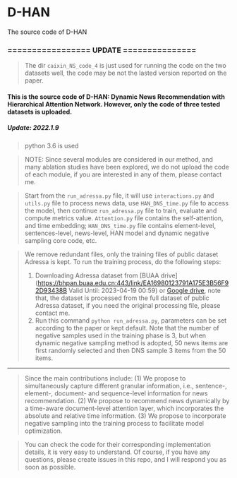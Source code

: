 # D-HAN
The source code of D-HAN
### ================= UPDATE ===============
> The dir `caixin_NS_code_4` is just used for running the code on the two datasets well, the code may be not the lasted version reported on the paper.

#### This is the source code of D-HAN: Dynamic News Recommendation with Hierarchical Attention Network. However, only the code of three tested datasets is uploaded.



##### Update: 2022.1.9
> python 3.6 is used

> NOTE: Since several modules are considered in our method, and many ablation studies have been explored, we do not upload the code of each module, if you are interested in any of them, please contact me. 

> Start from the `run_adressa.py` file, it will use `interactions.py` and `utils.py` file to process news data, use `HAN_DNS_time.py` file to access the model, then continue  `run_adressa.py` file to train, evaluate and compute metrics value.
> `Attention.py` file contains the self-attention, and time embedding; `HAN_DNS_time.py` file contains element-level, sentences-level, news-level, HAN model and dynamic negative sampling core code, etc.
 

> We remove redundant files, only the training files of public dataset Adressa is kept. To run the training process, do the following steps:
> 1. Downloading Adressa dataset from [BUAA drive](https://bhpan.buaa.edu.cn:443/link/EA16980123791A175E3B56F92D93438B
Valid Until: 2023-04-19 00:59) or [Google drive](https://drive.google.com/file/d/1AnfcrhoaaZqfGaNzU49OTzV47054C4I2/view?usp=sharing), note that, the dataset is processed from the full dataset of public Adressa dataset, if you need the original processing file, please contact me.
> 2. Run this command `python run_adressa.py`, parameters can be set according to the paper or kept default. Note that the number of negative samples used in the training phase is 3, but when dynamic negative sampling method is adopted, 50 news items are first randomly selected and then DNS sample 3 items from the 50 items.





------
> Since the main contributions include: (1) We propose to simultaneously capture different granular information, i.e., sentence-, element-, document- and sequence-level information for news recommendation. (2) We propose to recommend news dynamically by a time-aware document-level attention layer, which incorporates the absolute and relative time information. (3) We propose to incorporate negative sampling into the training process to facilitate model optimization.

> You can check the code for their corresponding implementation details, it is very easy to understand. Of course, if you have any questions, please create issues in this repo, and I will respond you as soon as possible.
